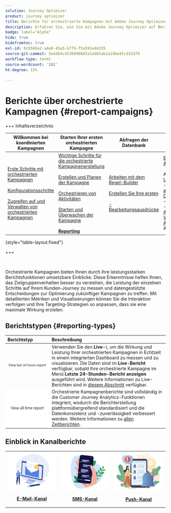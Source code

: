 ```yaml
---
solution: Journey Optimizer
product: journey optimizer
title: Berichte für orchestrierte Kampagnen mit Adobe Journey Optimizer
description: Erfahren Sie, wie Sie mit Adobe Journey Optimizer auf Berichte zu orchestrierten Kampagnen zugreifen können
badge: label="Alpha"
hide: true
hidefromtoc: true
exl-id: 8cb569a2-a4a0-45a5-b7f9-f5a591e44335
source-git-commit: 5e4d64c4236898683a1ebb5ab2a19be4fcd15d79
workflow-type: tm+mt
source-wordcount: '262'
ht-degree: 15%

---
```


# Berichte über orchestrierte Kampagnen {#report-campaigns}

+++ Inhaltsverzeichnis

| Willkommen bei koordinierten Kampagnen | Starten Ihrer ersten orchestrierten Kampagne | Abfragen der Datenbank | Aktivitäten für orchestrierte Kampagnen |
|---|---|---|---|
| [Erste Schritte mit orchestrierten Kampagnen](gs-orchestrated-campaigns.md)<br/><br/>[Konfigurationsschritte](configuration-steps.md)<br/><br/>[Zugreifen auf und Verwalten von orchestrierten Kampagnen](access-manage-orchestrated-campaigns.md) | [Wichtige Schritte für die orchestrierte Kampagnenerstellung](gs-campaign-creation.md)<br/><br/>[Erstellen und Planen der Kampagne](create-orchestrated-campaign.md)<br/><br/>[Orchestrieren von Aktivitäten](orchestrate-activities.md)<br/><br/>[Starten und Überwachen der Kampagne](start-monitor-campaigns.md)<br/><br/><b>[Reporting](reporting-campaigns.md)</b> | [Arbeiten mit dem Regel-Builder](orchestrated-rule-builder.md)<br/><br/>[Erstellen Sie Ihre ersten ](build-query.md)<br/><br/>[-Bearbeitungsausdrücke](edit-expressions.md) | [Erste Schritte mit Aktivitäten](activities/about-activities.md)<br/><br/>Aktivitäten:<br/>[Und-Verknüpfung](activities/and-join.md) - [Zielgruppe aufbauen](activities/build-audience.md) - [Dimension ändern](activities/change-dimension.md) - [Kanalaktivitäten](activities/channels.md) - [Kombinieren](activities/combine.md) - [Anreicherung](activities/deduplication.md) - [Verzweigung](activities/enrichment.md) - [Abstimmung](activities/fork.md) [&#128279;](activities/reconciliation.md) [&#128279;](activities/split.md) - Aufspaltung[Warten](activities/wait.md) |

{style="table-layout:fixed"}

+++

<br/>

Orchestrierte Kampagnen bieten Ihnen durch ihre leistungsstarken Berichtsfunktionen umsetzbare Einblicke. Diese Erkenntnisse helfen Ihnen, das Zielgruppenverhalten besser zu verstehen, die Leistung der einzelnen Schritte auf Ihrem Kunden-Journey zu messen und datengestützte Entscheidungen zur Optimierung zukünftiger Kampagnen zu treffen. Mit detaillierten Metriken und Visualisierungen können Sie die Interaktion verfolgen und Ihre Targeting-Strategien so anpassen, dass sie eine maximale Wirkung erzielen.


## Berichtstypen {#reporting-types}

<table style="table-layout:auto; width: 100%; border-collapse: collapse;">
  <thead>
    <tr style="text-align: left">
      <th>Berichtstyp</th>
      <th>Beschreibung</th>
    </tr>
  </thead>
  <tbody>
    <tr style="border: 0;">
      <td><a href="../reports/live-report.md"><img alt="Live-Bericht" src="assets/last-24hours.png"></a></td>
      <td>
        Verwenden Sie den <b>Live-</b>), um die Wirkung und Leistung Ihrer orchestrierten Kampagnen in Echtzeit in einem integrierten Dashboard zu messen und zu visualisieren. Die Daten sind im <b>Live-Bericht</b> verfügbar, sobald Ihre orchestrierte Kampagne im Menü <b>Letzte 24-Stunden-Bericht anzeigen</b> ausgeführt wird. Weitere Informationen zu Live-Berichten sind in <a href="../reports/live-report.md">diesem Abschnitt</a> verfügbar.
      </td>
    </tr>
    <tr style="border: 0; background-color: #FFFFFF;">
      <td><a href="../reports/report-gs-cja.md"><img alt="Bericht für gesamte Zeit" src="assets/all-time-report.png"></a></td>
      <td>
        Orchestrierte Kampagnenberichte sind vollständig in die Customer Journey Analytics-Funktionen integriert, wodurch die Berichterstellung plattformübergreifend standardisiert und die Datenkonsistenz und -zuverlässigkeit verbessert werden. Weitere Informationen zu <a href="../reports/report-gs-cja.md">allen Zeitberichten</a>.
      </td>
    </tr>
  </tbody>
</table>

## Einblick in Kanalberichte

<table style="table-layout:fixed"><tr style="border: 0;">
<td><img alt="E-Mail" src="../channels/assets/do-not-localize/email.png">
<div align="center"><p><a href="../reports/campaign-global-report-cja-email.md"><strong>E-Mail-Kanal</strong></a></p></div></td>
<td><a href="../reports/campaign-global-report-cja-sms.md"><img alt="SMS" src="../channels/assets/do-not-localize/sms.png"></a>
<div align="center"><p><a href="../reports/campaign-global-report-cja-sms.md"><strong>SMS-Kanal</strong></a></p></div></td>
<td><a href="../reports/campaign-global-report-cja-push.md"><img alt="Push" src="../channels/assets/do-not-localize/push.png"></a>
<div align="center"><p><a href="../reports/campaign-global-report-cja-push.md"><strong>Push-Kanal</strong></p></a></div></td>
</table>
